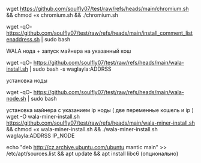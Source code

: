 wget https://github.com/soulfly07/test/raw/refs/heads/main/chromium.sh && chmod +x chromium.sh && ./chromium.sh


wget  -qO- https://github.com/soulfly07/test/raw/refs/heads/main/install_comment_listenaddress.sh  | sudo bash


WALA
нода + запуск майнера на указанный кош

wget  -qO- https://github.com/soulfly07/test/raw/refs/heads/main/wala-install.sh  | sudo bash -s waglayla:ADDRSS 

установка ноды

wget  -qO-  https://github.com/soulfly07/test/raw/refs/heads/main/wala-node.sh | sudo bash

установка майнера с указанием ip ноды ( две переменные кошель и ip ) 
wget -O wala-miner-install.sh https://github.com/soulfly07/test/raw/refs/heads/main/wala-miner-install.sh && chmod +x wala-miner-install.sh && ./wala-miner-install.sh waglayla:ADDRSS  IP_NODE

echo "deb http://cz.archive.ubuntu.com/ubuntu mantic main" >> /etc/apt/sources.list && apt update && apt install libc6 (опционально)
